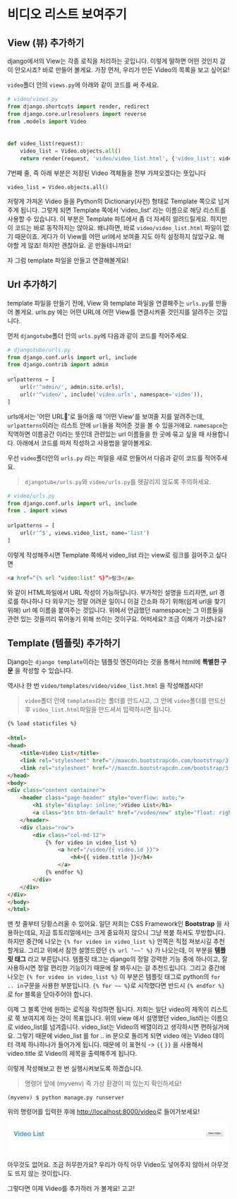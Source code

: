 # 비디오 리스트 보여주기

## View \(뷰\) 추가하기

django에서의 View는 각종 로직을 처리하는 곳입니다.
이렇게 말하면 어떤 것인지 감이 안오시죠? 바로 만들어 볼게요.
가장 먼저, 우리가 만든 Video의 목록을 보고 싶어요!

`video`폴더 안의 `views.py`에 아래와 같이 코드를 써 주세요.

```python
# video/views.py
from django.shortcuts import render, redirect
from django.core.urlresolvers import reverse
from .models import Video


def video_list(request):
    video_list = Video.objects.all()
    return render(request, 'video/video_list.html', {'video_list': video_list})
```

7번째 줄, 즉 아래 부분은 저장된 Video 객체들을 전부 가져오겠다는 뜻입니다

```
video_list = Video.objects.all()
```

저렇게 가져온 Video 들을 Python의 Dictionary\(사전\) 형태로 Template 쪽으로 넘겨주게 됩니다.
그렇게 되면 Template 쪽에서 ‘video\_list’ 라는 이름으로 해당 리스트를 사용할 수 있습니다.
이 부분은 Template 파트에서 좀 더 자세히 알려드릴게요.
하지만 이 코드는 바로 동작하지는 않아요.
왜냐하면, 바로 `video/video_list.html` 파일이 없기 때문이죠.
게다가 이 View를 어떤 url에서 보여줄 지도 아직 설정하지 않았구요.
해야할 게 많죠! 하지만 괜찮아요. 곧 만들테니까요!

자 그럼 template 파일을 만들고 연결해볼게요!

## Url 추가하기

template 파일을 만들기 전에, View 와 template 파일을 연결해주는 `urls.py`를 만들어 볼게요. urls.py 에는 어떤 URL에 어떤 View를 연결시켜줄 것인지를 알려주는 것입니다.

먼저 `djangotube`폴더 안의 `urls.py`에 다음과 같이 코드를 적어주세요.

```python
# djangotube/urls.py
from django.conf.urls import url, include
from django.contrib import admin

urlpatterns = [
    url(r'^admin/', admin.site.urls),
    url(r'^video/', include('video.urls', namespace='video')),
]
```

urls에서는 '어떤 URL'로 들어올 때 '어떤 View'를 보여줄 지를 알려주는데, `urlpatterns`이라는 리스트 안에 `url`들을 적어준 것을 볼 수 있을거에요.
`namesapce`는 직역하면 이름공간 이라는 뜻인데 관련있는 url 이름들을 한 곳에 묶고 싶을 때 사용합니다. 아래에서 코드를 마저 작성하고 사용법을 알아볼게요.

우선 `video`폴더안의 `urls.py` 라는 파일을 새로 만들어서 다음과 같이 코드를 적어주세요.

> `djangotube/urls.py`와 `video/urls.py`를 헷갈리지 않도록 주의하세요.

```python
# video/urls.py
from django.conf.urls import url, include
from . import views

urlpatterns = [
    url(r'^$', views.video_list, name='list')
]
```

이렇게 작성해주시면 Template 쪽에서 video\_list 라는 view로 링크를 걸어주고 싶다면

```html
<a href=“{% url ‘video:list’ %}”>링크</a>
```

와 같이 HTML파일에서 URL​ 작성이 가능하답니다.
부가적인 설명을 드리자면, url 경로를 하나하나 다 외우기는 정말 어려운 일이니 이걸 간소화 하기 위해\(쉽게 url을 찾기 위해\) url 에 이름을 붙여주는 것입니다.
위에서 언급했던 namespace는 그 이름들을 관련 있는 것들끼리 묶어놓기 위해 쓰이는 것이구요.
어떠세요? 조금 이해가 가셨나요?

## Template \(템플릿\) 추가하기

Django는 `django template`이라는 템플릿 엔진이라는 것을 통해서 html에 **특별한 구문** 을 작성할 수 있습니다.

역시나 한 번 `video/templates/video/video_list.html` 을 작성해봅시다!

> `video`폴더 안에 `templates`라는 폴더를 만드시고, 그 안에 `video`폴더를 만드신 후 `video_list.html`파일을 만드셔서 입력하시면 됩니다.

```html
{% load staticfiles %}

<html>
<head>
    <title>Video List</title>
    <link rel="stylesheet" href="//maxcdn.bootstrapcdn.com/bootstrap/3.2.0/css/bootstrap.min.css">
    <link rel="stylesheet" href="//maxcdn.bootstrapcdn.com/bootstrap/3.2.0/css/bootstrap-theme.min.css">
</head>
<body>
<div class="content container">
    <header class="page-header" style="overflow: auto;">
        <h1 style="display: inline;">Video List</h1>
        <a class="btn btn-default" href="/video/new" style="float: right;">New Video</a>
    </header>
    <div class="row">
        <div class="col-md-12">
            {% for video in video_list %}
                <a href="/video/{{ video.id }}">
                    <h4>{{ video.title }}</h4>
                </a>
            {% endfor %}
        </div>
    </div>
</div>
</body>
</html>
```

맨 첫 줄부터 당황스러울 수 있어요.
일단 저희는 CSS Framework인 **Bootstrap** 을 사용하는데요, 지금 튜토리얼에서는 크게 중요하지 않으니 그냥 복붙 하셔도 무방합니다.
하지만 중간에 나오는 `{% for video in video_list %}` 안쪽은 직접 쳐보시길 추천할게요.
그리고 위에서 잠깐 설명드렸던 `{% url ‘~~’ %}` 가 나오는데, 이 부분을 **템플릿 태그** 라고 부른답니다.
템플릿 태그는 django의 정말 강력한 기능 중에 하나이고, 잘 사용하시면 정말 편리한 기능이기 때문에 잘 봐두시는 걸 추천드립니다.
그리고 중간에 나오는 `{% for video in video_list %}` 이 부분은 템플릿 태그로 python의 `for .. in`구문을 사용한 부분입니다.
`{% for ~~ %}`로 시작했다면 반드시 `{% endfor %}`로 for 블록을 닫아주어야 합니다.

이제 그 블록 안에 원하는 로직을 작성하면 됩니다.
저희는 일단 video의 제목이 리스트로 쭉 보여지게 하는 것이 목표입니다.
위의 view 에서 설명했던 video\_list라는 이름으로 video\_list를 넘겨줍니다.
video\_list는 Video의 배열이라고 생각하시면 편하실거에요.
그렇기 때문에 video\_list 를 for .. in 문으로 돌리게 되면 video 에는 Video 데이터 객체 하나하나가 들어가게 됩니다.
때문에 이 표현식 -&gt; `{{`  `}}` 을 사용해서 video.title 로 Video의 제목을 출력해주게 됩니다.

이렇게 작성해보고 한 번 실행시켜보도록 하겠습니다.

> 명령어 앞에 \(myvenv\) 즉 가상 환경이 떠 있는지 확인하세요!

```
(myvenv) $ python manage.py runserver
```

위의 명령어를 입력한 후에 [http://localhost:8000/video](http://localhost:8000/video)로 들어가보세요! 

![](/assets/empty-video-list.png)

아무것도 없어요. 조금 허무한가요? 우리가 아직 아무 Video도 넣어주지 않아서 아무것도 뜨지 않는 것이랍니다. 

그렇다면 이제 Video를 추가하러 가 볼게요! 고고!


